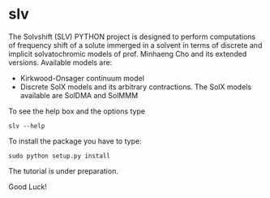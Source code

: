 slv
===

The Solvshift (SLV) PYTHON project is designed to
perform computations of frequency shift
of a solute immerged in a solvent in terms of discrete and
implicit solvatochromic models of prof. Minhaeng Cho and its extended versions.
Available models are:                                    
  * Kirkwood-Onsager continuum model                         
  * Discrete SolX models and its arbitrary contractions.
    The SolX models available are SolDMA and SolMMM 

To see the help box and the options type
```
slv --help
```
To install the package you have to type:
```
sudo python setup.py install
```

The tutorial is under preparation. 

Good Luck!
